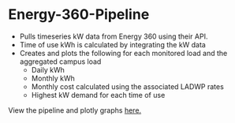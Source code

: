 # Energy-360-Pipeline

- Pulls timeseries kW data from Energy 360 using their API.
- Time of use kWh is calculated by integrating the kW data
- Creates and plots the following for each monitored load and the aggregated campus load 
    - Daily kWh
    - Monthly kWh
    - Monthly cost calculated using the associated LADWP rates
    - Highest kW demand for each time of use

View the pipeline and plotly graphs <a href = https://nbviewer.org/github/GreenEconoME/Energy-360-Pipeline/blob/main/Energy%20360%20Pipeline.ipynb>here.</a>